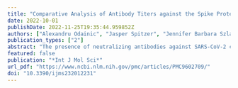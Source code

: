 ```yaml
---
title: "Comparative Analysis of Antibody Titers against the Spike Protein of SARS-CoV-2 Variants in Infected Patient Cohorts and Diverse Vaccination Regimes"
date: 2022-10-01
publishDate: 2022-11-25T19:35:44.959852Z
authors: ["Alexandru Odainic", "Jasper Spitzer", "Jennifer Barbara Szlapa", "Simon Schade", "Tim Jonas Krämer", "Jakob Neuberger", "Christian Bode", "Folkert Steinhagen", "Ricarda Maria Schmithausen", "Gero Wilbring", "Esther Sib", "Nico Tom Mutters", "Frederik Rabenschlag", "Lisa Kettel", "Maike Woznitza", "Kathrin van Bremen", "Tina Peers", "Gez Medinger", "Anushka Kudaliyanage", "Maike Kreutzenbeck", "Ulrike Strube", "Joseph M. Johnson", "Dawn Mattoon", "Andrew J. Ball", "Stefan Scory", "Richard McGuire", "Christian Putensen", "Zeinab Abdullah", "Catharina Latz", "Susanne Viktoria Schmidt"]
publication_types: ["2"]
abstract: "The presence of neutralizing antibodies against SARS-CoV-2 correlates with protection against infection and severe COVID-19 disease courses. Understanding the dynamics of antibody development against the SARS-CoV-2 virus is important for recommendations on vaccination strategies and on control of the COVID-19 pandemic. This study investigates the dynamics and extent of α-Spike-Ab development by different vaccines manufactured by Johnson & Johnson, AstraZeneca, Pfizer-BioNTech and Moderna. On day 1 after vaccination, we observed a temporal low-grade inflammatory response. α-Spike-Ab titers were reduced after six months of vaccination with mRNA vaccines and increased 14 days after booster vaccinations to a maximum that exceeded titers from mild and critical COVID-19 and Long-COVID patients. Within the group of critical COVID-19 patients, we observed a trend for lower α-Spike-Ab titers in the group of patients who survived COVID-19. This trend accompanied higher numbers of pro-B cells, fewer mature B cells and a higher frequency of T follicular helper cells. Finally, we present data demonstrating that past infection with mild COVID-19 does not lead to long-term increased Ab titers and that even the group of previously infected SARS-CoV-2 patients benefit from a vaccination six months after the infection."
featured: false
publication: "*Int J Mol Sci*"
url_pdf: "https://www.ncbi.nlm.nih.gov/pmc/articles/PMC9602709/"
doi: "10.3390/ijms232012231"
---
```


